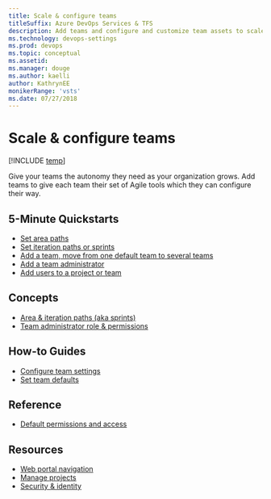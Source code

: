 ```yaml
---
title: Scale & configure teams
titleSuffix: Azure DevOps Services & TFS
description: Add teams and configure and customize team assets to scale your organization 
ms.technology: devops-settings
ms.prod: devops
ms.topic: conceptual
ms.assetid: 
ms.manager: douge
ms.author: kaelli
author: KathrynEE
monikerRange: 'vsts'
ms.date: 07/27/2018
---
```


# Scale & configure teams 

[!INCLUDE [temp](../../../_shared/version-vsts-tfs-all-versions.md)] 

Give your teams the autonomy they need as your organization grows. Add teams to give each team their set of Agile tools which they can configure their way.

## 5-Minute Quickstarts    
- [Set area paths](../set-area-paths.md?toc=/azure/devops/organizations/settings/scale/toc.json&bc=/azure/devops/organizations/settings/scale/breadcrumb/toc.json)
- [Set iteration paths or sprints](../set-iteration-paths-sprints.md?toc=/azure/devops/organizations/settings/scale/toc.json&bc=/azure/devops/organizations/settings/scale/breadcrumb/toc.json) 
- [Add a team, move from one default team to several teams](../add-teams.md?toc=/azure/devops/organizations/settings/scale/toc.json&bc=/azure/devops/organizations/settings/scale/breadcrumb/toc.json)
- [Add a team administrator](../add-team-administrator.md?toc=/azure/devops/organizations/settings/scale/toc.json&bc=/azure/devops/organizations/settings/scale/breadcrumb/toc.json) 
- [Add users to a project or team](../../security/add-users-team-project.md?toc=/azure/devops/organizations/settings/scale/toc.json&bc=/azure/devops/organizations/settings/scale/breadcrumb/toc.json)  

## Concepts 

- [Area & iteration paths (aka sprints)](../about-areas-iterations.md?toc=/azure/devops/organizations/settings/scale/toc.json&bc=/azure/devops/organizations/settings/scale/breadcrumb/toc.json) 
- [Team administrator role & permissions](../team-administrator-permissions.md?toc=/azure/devops/organizations/settings/scale/toc.json&bc=/azure/devops/organizations/settings/scale/breadcrumb/toc.json)   


## How-to Guides
- [Configure team settings](../configure-team-settings.md?toc=/azure/devops/organizations/settings/scale/toc.json&bc=/azure/devops/organizations/settings/scale/breadcrumb/toc.json) 
- [Set team defaults](../set-team-defaults.md?toc=/azure/devops/organizations/settings/scale/toc.json&bc=/azure/devops/organizations/settings/scale/breadcrumb/toc.json)    

## Reference
- [Default permissions and access](../../security/permissions-access.md?toc=/azure/devops/organizations/settings/scale/toc.json&bc=/azure/devops/organizations/settings/scale/breadcrumb/toc.json)  


## Resources 
- [Web portal navigation](../../../project/navigation/index.md) 
- [Manage projects](../../projects/index.md) 
- [Security & identity](../../security/index.md) 
